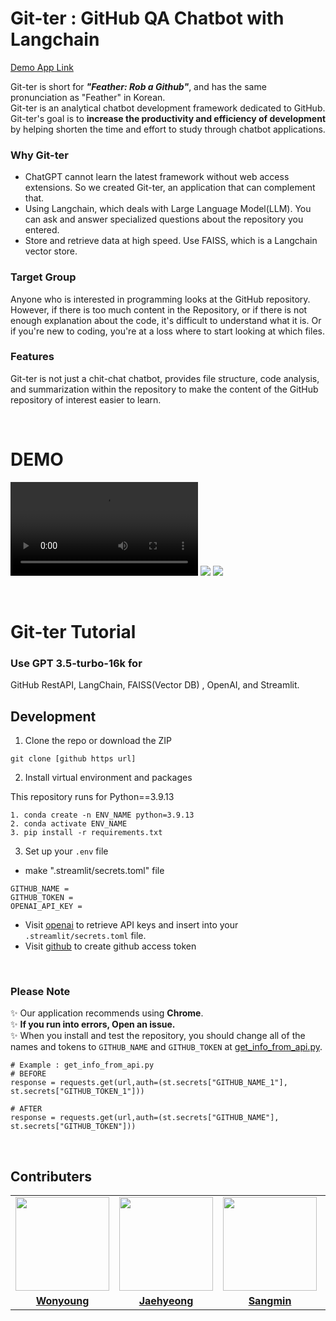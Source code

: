 # Git-ter : GitHub QA Chatbot with Langchain

[Demo App Link](https://omijacha2.streamlit.app/)

Git-ter is short for <i>**"Feather: Rob a Github"**</i>, and has the same pronunciation as "Feather" in Korean.<br>
Git-ter is an analytical chatbot development framework dedicated to GitHub.<br>
Git-ter's goal is to **increase the productivity and efficiency of development** by helping shorten the time and effort to study through chatbot applications.

### Why Git-ter
- ChatGPT cannot learn the latest framework without web access extensions. So we created Git-ter, an application that can complement that.
- Using Langchain, which deals with Large Language Model(LLM). You can ask and answer specialized questions about the repository you entered.
- Store and retrieve data at high speed. Use FAISS, which is a Langchain vector store.

### Target Group
Anyone who is interested in programming looks at the GitHub repository.<br>
However, if there is too much content in the Repository, or if there is not enough explanation about the code, it's difficult to understand what it is. Or if you're new to coding, you're at a loss where to start looking at which files.

### Features
Git-ter is not just a chit-chat chatbot, provides file structure, code analysis, and summarization within the repository to make the content of the GitHub repository of interest easier to learn.

<br>

# DEMO
![GIT-TER_DEMO](https://github.com/SangHui48/GitHub-QA-Chatbot-with-Langchain/blob/jsm/video/GITTER_DEMO.webm)
![](https://github.com/SangHui48/GitHub-QA-Chatbot-with-Langchain/blob/master/video/demo2.gif)
![](https://github.com/SangHui48/GitHub-QA-Chatbot-with-Langchain/blob/master/video/demo3.gif)

<br>

# Git-ter Tutorial

### Use GPT 3.5-turbo-16k for
GitHub RestAPI, LangChain, FAISS(Vector DB) , OpenAI, and Streamlit.

## Development

1. Clone the repo or download the ZIP

```
git clone [github https url]
```

2. Install virtual environment and  packages

This repository runs for Python==3.9.13
```
1. conda create -n ENV_NAME python=3.9.13
2. conda activate ENV_NAME   
3. pip install -r requirements.txt   
```

3. Set up your `.env` file

- make ".streamlit/secrets.toml" file


```
GITHUB_NAME = 
GITHUB_TOKEN = 
OPENAI_API_KEY = 
```

- Visit [openai](https://help.openai.com/en/articles/4936850-where-do-i-find-my-secret-api-key) to retrieve API keys and insert into your `.streamlit/secrets.toml` file.
- Visit [github](https://docs.github.com/en/enterprise-server@3.6/authentication/keeping-your-account-and-data-secure/managing-your-personal-access-tokens#creating-a-personal-access-token) to create github access token

<br>

### Please Note
✨ Our application recommends using **Chrome**.<br>
✨ **If you run into errors, Open an issue.**<br>
✨ When you install and test the repository, you should change all of the names and tokens to `GITHUB_NAME` and  `GITHUB_TOKEN` at [get_info_from_api.py](https://github.com/SangHui48/GitHub-QA-Chatbot-with-Langchain/blob/master/githubqa/get_info_from_api.py).
```
# Example : get_info_from_api.py
# BEFORE
response = requests.get(url,auth=(st.secrets["GITHUB_NAME_1"], st.secrets["GITHUB_TOKEN_1"]))

# AFTER
response = requests.get(url,auth=(st.secrets["GITHUB_NAME"], st.secrets["GITHUB_TOKEN"]))
```

<br>

## Contributers
<table>
 <tr>
    <td align="center"><a href="https://github.com/holly-21"><img src="https://avatars.githubusercontent.com/holly-21" width="150px;" alt=""></td>
    <td align="center"><a href="https://github.com/aza1200"><img src="https://avatars.githubusercontent.com/aza1200" width="150px;" alt=""></td>
    <td align="center"><a href="https://github.com/furthermares"><img src="https://avatars.githubusercontent.com/furthermares" width="150px;" alt=""></td>
    <td align="center"><a href="https://github.com/SangHui48"><img src="https://avatars.githubusercontent.com/SangHui48" width="150px;" alt=""></td>
  </tr>
  <tr>
    <td align="center"><a href="https://github.com/holly-21"><b>Wonyoung</b></td>
    <td align="center"><a href="https://github.com/aza1200"><b>Jaehyeong</b></td>
    <td align="center"><a href="https://github.com/furthermares"><b>Sangmin</b></td>
    <td align="center"><a href="https://github.com/SangHui48"><b>Sanghui</b></td>
    </tr>
</table>
